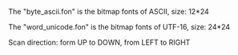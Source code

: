 The "byte_ascii.fon" is the bitmap fonts of ASCII, size: 12*24

The "word_unicode.fon" is the bitmap fonts of UTF-16, size: 24*24

Scan direction: form UP to DOWN, from LEFT to RIGHT
